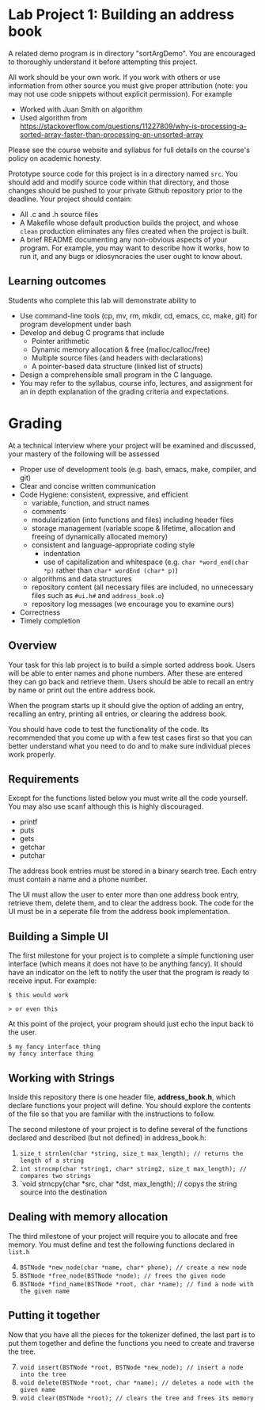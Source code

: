 Lab Project 1: Building an address book
===================================
A related demo program is in directory "sortArgDemo". You are
encouraged to thoroughly understand it before attempting this project.

All work should be your own work. If you work with others or use information
from other source you must give proper attribution (note: you may not use code
snippets without explicit permission). For example
* Worked with Juan Smith on algorithm
* Used algorithm from https://stackoverflow.com/questions/11227809/why-is-processing-a-sorted-array-faster-than-processing-an-unsorted-array

Please see the course website and syllabus for full details on the course's policy on academic honesty.

Prototype source code for this project is in a directory named `src`.
You should add and modify source code within that directory, and those
changes should be pushed to your private Github repository prior to
the deadline. Your project should contain:  
- All .c and .h source files
- A Makefile whose default production builds the project, and whose
`clean` production eliminates any files created when the project is
built.
- A brief README documenting any non-obvious aspects of your program.
  For example, you may want to describe how it works, how to run it,
  and any bugs or idiosyncracies the user ought to know about.

## Learning outcomes
Students who complete this lab will demonstrate ability to
- Use command-line tools (cp, mv, rm, mkdir, cd, emacs, cc, make, git)
for program development under bash
- Develop and debug C programs that include
  - Pointer arithmetic
  - Dynamic memory allocation & free (malloc/calloc/free)
  - Multiple source files (and headers with declarations)
  - A pointer-based data structure (linked list of structs)
- Design a comprehensible small program in the C language.
- You may refer to the syllabus, course info, lectures, and assignment
for an in depth explanation of the grading criteria and expectations.

# Grading
At a technical interview where your project will be examined
and discussed, your mastery of the following will be assessed

- Proper use of development tools (e.g. bash, emacs, make, compiler,
  and git)
- Clear and concise written communication
- Code Hygiene: consistent, expressive, and efficient
    - variable, function, and struct names
    - comments
    - modularization (into functions and files) including header files
    - storage management (variable scope & lifetime, allocation and
      freeing of dynamically allocated memory)
    - consistent and language-appropriate coding style
       - indentation
       - use of capitalization and whitespace (e.g. `char *word_end(char *p)`
         rather than `char* wordEnd (char* p)`)
    - algorithms and data structures
    - repository content (all necessary files are included, no
      unnecessary files such as `#ui.h#` and `address_book.o`)
    - repository log messages (we encourage you to examine ours)
- Correctness
- Timely completion

## Overview
Your task for this lab project is to build a simple sorted address book. Users
will be able to enter names and phone numbers. After these are entered they
can go back and retrieve them. Users should be able to recall an entry by name
or print out the entire address book.

When the program starts up it should give the option of adding an entry,
recalling an entry, printing all entries, or clearing the address book.

You should have code to test the functionality of the code. Its recommended
that you come up with a few test cases first so that you can better understand
what you need to do and to make sure individual pieces work properly.

## Requirements
Except for the functions listed below you must write all the code
yourself. You may also use scanf although this is highly discouraged.
* printf
* puts
* gets
* getchar
* putchar

The address book entries must be stored in a binary search tree. Each entry
must contain a name and a phone number.

The UI must allow the user to enter more than one address book entry, retrieve
them, delete them, and to clear the address book. The code for the UI must be
in a seperate file from the address book implementation. 

## Building a Simple UI
The first milestone for your project is to complete a simple functioning
user interface (which means it does not have to be anything fancy). It
should have an indicator on the left to notify the user that the program
is ready to receive input. For example:

`$ this would work`

`> or even this`

At this point of the project, your program should just echo the input
back to the user.

```
$ my fancy interface thing
my fancy interface thing
```

## Working with Strings
Inside this repository there is one header file, **address_book.h**,
which declare functions your project will define. You should explore the
contents of the file so that you are familiar with the instructions to
follow.

The second milestone of your project is to define several of the
functions declared and described (but not defined) in address_book.h:


1. `size_t strnlen(char *string, size_t max_length); // returns the length of a string`
2. `int strncmp(char *string1, char* string2, size_t max_length); // compares two strings`
3. `void strncpy(char *src, char *dst, max_length); // copys the string source into the destination

## Dealing with memory allocation
The third milestone of your project will require you to allocate and free
memory. You must define and test the following functions declared in `list.h`

4. `BSTNode *new_node(char *name, char* phone); // create a new node `
5. `BSTNode *free_node(BSTNode *node); // frees the given node`
6. `BSTNode *find_name(BSTNode *root, char *name); // find a node with the given name`

## Putting it together
Now that you have all the pieces for the tokenizer defined, the last part is
to put them together and define the functions you need to create and traverse
the tree.

7. `void insert(BSTNode *root, BSTNode *new_node); // insert a node into the tree`
8. `void delete(BSTNode *root, char *name); // deletes a node with the given name`
9. `void clear(BSTNode *root); // clears the tree and frees its memory`
